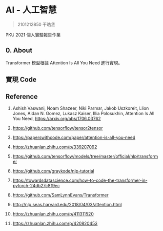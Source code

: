 # AI - 人工智慧

> 2101212850 干皓丞

PKU 2021 個人實驗報告作業

## 0. About

Transformer 模型根據 Attention Is All You Need 進行實現。

## 實現 Code


## Reference

1. Ashish Vaswani, Noam Shazeer, Niki Parmar, Jakob Uszkoreit, Llion Jones, Aidan N. Gomez, Lukasz Kaiser, Illia Polosukhin, Attention Is All You Need, https://arxiv.org/abs/1706.03762

2. https://github.com/tensorflow/tensor2tensor

3. https://paperswithcode.com/paper/attention-is-all-you-need

4. https://zhuanlan.zhihu.com/p/339207092

5. https://github.com/tensorflow/models/tree/master/official/nlp/transformer

6. https://github.com/graykode/nlp-tutorial

7. https://towardsdatascience.com/how-to-code-the-transformer-in-pytorch-24db27c8f9ec

8. https://github.com/SamLynnEvans/Transformer

9. http://nlp.seas.harvard.edu/2018/04/03/attention.html

10. https://zhuanlan.zhihu.com/p/411311520

11. https://zhuanlan.zhihu.com/p/420820453


